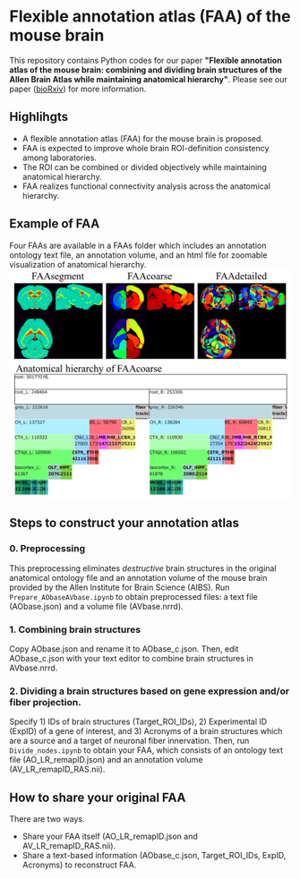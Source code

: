 # Flexible annotation atlas (FAA) of the mouse brain

This repository contains Python codes for our paper __"Flexible annotation atlas of the mouse brain: combining and dividing brain structures of the Allen Brain Atlas while maintaining anatomical hierarchy"__. Please see our paper ([bioRxiv](bioRxiv)) for more information.

## Highlihgts
- A flexible annotation atlas (FAA) for the mouse brain is proposed.
- FAA is expected to improve whole brain ROI-definition consistency among laboratories.
- The ROI can be combined or divided objectively while maintaining anatomical hierarchy.
- FAA realizes functional connectivity analysis across the anatomical hierarchy.

## Example of FAA
Four FAAs are available in a FAAs folder which includes an annotation ontology text file, an annotation volume, and an html file for zoomable visualization of anatomical hierarchy.
![FAA-example](FAAs/FAA-example.png)

## Steps to construct your annotation atlas
### 0. Preprocessing
This preprocessing eliminates _destructive_ brain structures in the original anatomical ontology file and an annotation volume of the mouse brain provided by the Allen Institute for Brain Science (AIBS). Run `Prepare_AObaseAVbase.ipynb` to obtain preprocessed files: a text file (AObase.json) and a volume file (AVbase.nrrd).

### 1. Combining brain structures
Copy AObase.json and rename it to AObase_c.json. Then, edit AObase_c.json with your text editor to combine brain structures in AVbase.nrrd.

### 2. Dividing a brain structures based on gene expression and/or fiber projection.
Specify 1) IDs of brain structures (Target_ROI_IDs), 2) Experimental ID (ExpID) of a gene of interest, and 3) Acronyms of a brain structures which are a source and a target of neuronal fiber innervation. Then, run `Divide_nodes.ipynb` to obtain your FAA, which consists of an ontology text file (AO_LR_remapID.json) and an annotation volume (AV_LR_remapID_RAS.nii).

## How to share your original FAA
There are two ways.
- Share your FAA itself (AO_LR_remapID.json and AV_LR_remapID_RAS.nii).
- Share a text-based information (AObase_c.json, Target_ROI_IDs, ExpID, Acronyms) to reconstruct FAA.


